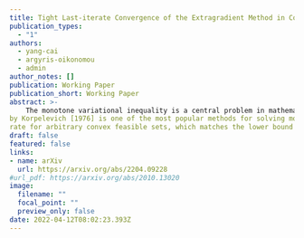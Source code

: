 ```yaml
---
title: Tight Last-iterate Convergence of the Extragradient Method in Constrained Monotone Variational Inequalities
publication_types:
  - "1"
authors:
  - yang-cai
  - argyris-oikonomou
  - admin
author_notes: []
publication: Working Paper
publication_short: Working Paper
abstract: >-
    The monotone variational inequality is a central problem in mathematical programming that unifies and generalizes many important settings such as smooth convex optimization, twoplayer zero-sum games, convex-concave saddle point problems, etc. The extragradient method
by Korpelevich [1976] is one of the most popular methods for solving monotone variational inequalities. Despite its long history and intensive attention from the optimization and machine learning community, the following major problem remains open. What is the last-iterate convergence rate of the extragradient method for monotone and Lipschitz variational inequalities with constraints? We resolve this open problem by showing a tight O(1/\sqrt{T}) last-iterate convergence
rate for arbitrary convex feasible sets, which matches the lower bound by Golowich et al. [2020]. Our rate is measured in terms of the standard gap function. The technical core of our result is the monotonicity of a new performance measure – the tangent residual, which can be viewed as an adaptation of the norm of the operator that takes the local constraints into account. To establish the monotonicity, we develop a new approach that combines the power of the sum-of-squares programming with the low dimensionality of the update rule of the extragradient method. We believe our approach has many additional applications in the analysis of iterative methods.
draft: false
featured: false
links:
- name: arXiv
  url: https://arxiv.org/abs/2204.09228
#url_pdf: https://arxiv.org/abs/2010.13020
image:
  filename: ""
  focal_point: ""
  preview_only: false
date: 2022-04-12T08:02:23.393Z
---
```

